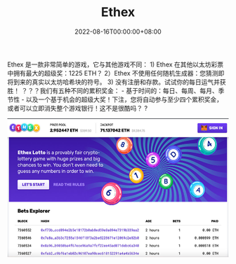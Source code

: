 ﻿---
title: "Ethex"
description: "Ethex 是一个非常简单的游戏，它不同于"
date: 2022-08-16T00:00:00+08:00
lastmod: 2022-08-16T00:00:00+08:00
draft: false
authors: ["boogArno"]
featuredImage: "ethex.png"
tags: ["Gambling","Ethex"]
categories: ["nfts"]
nfts: ["Gambling"]
blockchain: "ETH"
website: "https://ethex.bet/"
twitter: "https://twitter.com/Ethex_bet"
discord: ""
telegram: ""
github: ""
youtube: ""
twitch: ""
facebook: "https://www.facebook.com/Ethex-403768580384751/"
instagram: ""
reddit: "https://www.reddit.com/r/EthexBetOfficial"
medium: "https://medium.com/ethexbet"
steam: ""
gitbook: ""
googleplay: ""
appstore: ""
status: "Live"
weight: 
lightgallery: true
toc: true
pinned: false
recommend: false
recommend1: false
---
Ethex 是一款非常简单的游戏，它与其他游戏不同： 1) Ethex 在其他以太坊彩票中拥有最大的超级奖：1225 ETH？ 2）Ethex 不使用任何随机生成器：您猜测即将到来的真实以太坊哈希块的符号。 3) 没有注册和存款。试试你的每日运气并获胜！ ？？？我们有五种不同的累积奖金： - 基于时间的：每日、每周、每月、季节性 - 以及一个基于机会的超级大奖！下注，您将自动参与至少四个累积奖金，或者可以立即消失整个游戏银行！这不是很酷吗？ ?

![ethex-dapp-gambling-eth-image1_db8fa950572411665c1c2fc0f742b10d](ethex-dapp-gambling-eth-image1_db8fa950572411665c1c2fc0f742b10d.png)